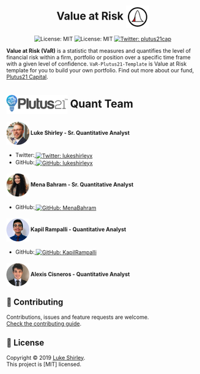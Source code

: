 <h1 align="center">Value at Risk <img src="Images/VaR.png" width="60" align="center"></h1>
<p align="center">  
    <img alt="License: MIT" src="https://img.shields.io/pypi/pyversions/pandas" target="_blank" />
    <img alt="License: MIT" src="https://img.shields.io/badge/license-MIT-green.svg" target="_blank" />
  </a>
  <a href="https://twitter.com/plutus21cap">
    <img alt="Twitter: plutus21cap" src="https://img.shields.io/twitter/follow/plutus21cap.svg?style=social" target="_blank" />
  </a>
</p>

**Value at Risk (VaR)** is a statistic that measures and quantifies the level of financial risk within a firm, portfolio or position over a specific time frame with a given level of confidence. `VaR-Plutus21-Template` is Value at Risk template for you to build your own portfolio. Find out more about our fund, <a href="https://www.plutus21.com/">Plutus21 Capital</a>.

<h1><img src="Images/Logo_Plutus21.png" width="160" align="center"> Quant Team</h1>

<h4><img src="Images/Luke.png" alt="Avatar" align="center" width="60"> Luke Shirley - Sr. Quantitative Analyst</h4>

- Twitter:<a href="https://twitter.com/lukeshirleyx">
    <img alt="Twitter: lukeshirleyx" src="https://img.shields.io/twitter/follow/lukeshirleyx.svg?style=social" target="_blank" align="center" />
  </a>
- GitHub:<a href="https://github.com/Lukeshirleyx">
    <img alt="GitHub: lukeshirleyx" src="https://img.shields.io/github/followers/lukeshirleyx?style=social" target="_blank" align="center" />
  </a>

<h4><img src="Images/Mena.png" alt="Avatar" align="center" width="60"> Mena Bahram - Sr. Quantitative Analyst</h4>

- GitHub:<a href="https://github.com/Menabahram">
    <img alt="GitHub: MenaBahram" src="https://img.shields.io/github/followers/Menabahram?style=social" target="_blank" align="center" />
  </a>
  
<h4><img src="Images/Kapil.png" alt="Avatar" align="center" width="60"> Kapil Rampalli - Quantitative Analyst</h4>

- GitHub:<a href="https://github.com/KapilRampalli">
    <img alt="GitHub: KapilRampalli" src="https://img.shields.io/github/followers/KapilRampalli?style=social" target="_blank" align="center" />
  </a>

<h4><img src="Images/Alexis.png" alt="Avatar" align="center" width="60"> Alexis Cisneros - Quantitative Analyst</h4>

## 🤝 Contributing

Contributions, issues and feature requests are welcome.<br />
[Check the contributing guide](Contributing.md).<br />

## 📝 License

Copyright © 2019 [Luke Shirley](https://github.com/Lukeshirleyx).<br />
This project is [MIT] licensed.

